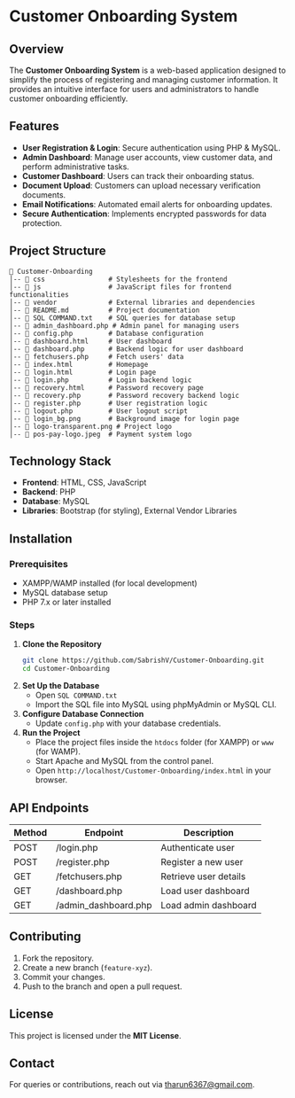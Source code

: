 # Customer Onboarding System

## Overview
The **Customer Onboarding System** is a web-based application designed to simplify the process of registering and managing customer information. It provides an intuitive interface for users and administrators to handle customer onboarding efficiently.

## Features
- **User Registration & Login**: Secure authentication using PHP & MySQL.
- **Admin Dashboard**: Manage user accounts, view customer data, and perform administrative tasks.
- **Customer Dashboard**: Users can track their onboarding status.
- **Document Upload**: Customers can upload necessary verification documents.
- **Email Notifications**: Automated email alerts for onboarding updates.
- **Secure Authentication**: Implements encrypted passwords for data protection.

## Project Structure
```
📂 Customer-Onboarding
│-- 📂 css                # Stylesheets for the frontend
│-- 📂 js                 # JavaScript files for frontend functionalities
│-- 📂 vendor             # External libraries and dependencies
│-- 📜 README.md          # Project documentation
│-- 📜 SQL COMMAND.txt    # SQL queries for database setup
│-- 📜 admin_dashboard.php # Admin panel for managing users
│-- 📜 config.php         # Database configuration
│-- 📜 dashboard.html     # User dashboard
│-- 📜 dashboard.php      # Backend logic for user dashboard
│-- 📜 fetchusers.php     # Fetch users' data
│-- 📜 index.html         # Homepage
│-- 📜 login.html         # Login page
│-- 📜 login.php          # Login backend logic
│-- 📜 recovery.html      # Password recovery page
│-- 📜 recovery.php       # Password recovery backend logic
│-- 📜 register.php       # User registration logic
│-- 📜 logout.php         # User logout script
│-- 📜 login_bg.png       # Background image for login page
│-- 📜 logo-transparent.png # Project logo
│-- 📜 pos-pay-logo.jpeg  # Payment system logo
```

## Technology Stack
- **Frontend**: HTML, CSS, JavaScript
- **Backend**: PHP
- **Database**: MySQL
- **Libraries**: Bootstrap (for styling), External Vendor Libraries

## Installation
### Prerequisites
- XAMPP/WAMP installed (for local development)
- MySQL database setup
- PHP 7.x or later installed

### Steps
1. **Clone the Repository**
   ```sh
   git clone https://github.com/SabrishV/Customer-Onboarding.git
   cd Customer-Onboarding
   ```
2. **Set Up the Database**
   - Open `SQL COMMAND.txt`
   - Import the SQL file into MySQL using phpMyAdmin or MySQL CLI.
3. **Configure Database Connection**
   - Update `config.php` with your database credentials.
4. **Run the Project**
   - Place the project files inside the `htdocs` folder (for XAMPP) or `www` (for WAMP).
   - Start Apache and MySQL from the control panel.
   - Open `http://localhost/Customer-Onboarding/index.html` in your browser.

## API Endpoints
| Method | Endpoint | Description |
|--------|----------|-------------|
| POST   | /login.php | Authenticate user |
| POST   | /register.php | Register a new user |
| GET    | /fetchusers.php | Retrieve user details |
| GET    | /dashboard.php | Load user dashboard |
| GET    | /admin_dashboard.php | Load admin dashboard |

## Contributing
1. Fork the repository.
2. Create a new branch (`feature-xyz`).
3. Commit your changes.
4. Push to the branch and open a pull request.

## License
This project is licensed under the **MIT License**.

## Contact
For queries or contributions, reach out via [tharun6367@gmail.com](mailto:tharun6367@gmail.com).
